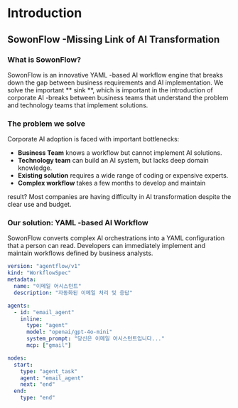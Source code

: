 # Introduction

## SowonFlow -Missing Link of AI Transformation

### What is SowonFlow?

SowonFlow is an innovative YAML -based AI workflow engine that breaks down the gap between business requirements and AI implementation. We solve the important ** sink **, which is important in the introduction of corporate AI -breaks between business teams that understand the problem and technology teams that implement solutions.

### The problem we solve

Corporate AI adoption is faced with important bottlenecks:

* **Business Team** knows a workflow but cannot implement AI solutions.
* **Technology team** can build an AI system, but lacks deep domain knowledge.
* **Existing solution** requires a wide range of coding or expensive experts.
* **Complex workflow** takes a few months to develop and maintain

result? Most companies are having difficulty in AI transformation despite the clear use and budget.

### Our solution: YAML -based AI Workflow

SowonFlow converts complex AI orchestrations into a YAML configuration that a person can read. Developers can immediately implement and maintain workflows defined by business analysts.

```yaml
version: "agentflow/v1"
kind: "WorkflowSpec"
metadata:
  name: "이메일 어시스턴트"
  description: "자동화된 이메일 처리 및 응답"

agents:
  - id: "email_agent"
    inline:
      type: "agent"
      model: "openai/gpt-4o-mini"
      system_prompt: "당신은 이메일 어시스턴트입니다..."
      mcp: ["gmail"]

nodes:
  start:
    type: "agent_task"
    agent: "email_agent"
    next: "end"
  end:
    type: "end"
```
